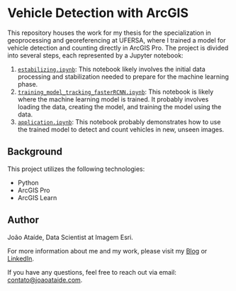 # Vehicle Detection with ArcGIS

This repository houses the work for my thesis for the specialization in geoprocessing and georeferencing at UFERSA, where I trained a model for vehicle detection and counting directly in ArcGIS Pro. The project is divided into several steps, each represented by a Jupyter notebook:

1. [`estabilizing.ipynb`](https://github.com/jvataidee/VehicleDetectionArcGIS/blob/master/estabilizing.ipynb): This notebook likely involves the initial data processing and stabilization needed to prepare for the machine learning phase.
2. [`training_model_tracking_fasterRCNN.ipynb`](https://github.com/jvataidee/VehicleDetectionArcGIS/blob/master/training_model_tracking_fasterRCNN.ipynb): This notebook is likely where the machine learning model is trained. It probably involves loading the data, creating the model, and training the model using the data.
3. [`application.ipynb`](https://github.com/jvataidee/VehicleDetectionArcGIS/blob/master/vehicle_detection_deploy.ipynb): This notebook probably demonstrates how to use the trained model to detect and count vehicles in new, unseen images.

## Background

This project utilizes the following technologies:

- Python
- ArcGIS Pro
- ArcGIS Learn

## Author

João Ataíde, Data Scientist at Imagem Esri.

For more information about me and my work, please visit my [Blog](http://joaoataide.com) or [LinkedIn](https://www.linkedin.com/in/jvataide/).

If you have any questions, feel free to reach out via email: [contato@joaoataide.com](mailto:contato@joaoataide.com).
